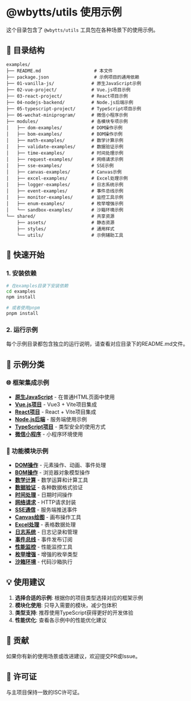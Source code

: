 # @wbytts/utils 使用示例

这个目录包含了 `@wbytts/utils` 工具包在各种场景下的使用示例。

## 📁 目录结构

```
examples/
├── README.md                    # 本文件
├── package.json                 # 示例项目的通用依赖
├── 01-vanilla-js/              # 原生JavaScript示例
├── 02-vue-project/             # Vue.js项目示例
├── 03-react-project/           # React项目示例
├── 04-nodejs-backend/          # Node.js后端示例
├── 05-typescript-project/      # TypeScript项目示例
├── 06-wechat-miniprogram/      # 微信小程序示例
├── modules/                    # 各模块专项示例
│   ├── dom-examples/           # DOM操作示例
│   ├── bom-examples/           # BOM操作示例
│   ├── math-examples/          # 数学计算示例
│   ├── validate-examples/      # 数据验证示例
│   ├── time-examples/          # 时间处理示例
│   ├── request-examples/       # 网络请求示例
│   ├── sse-examples/           # SSE示例
│   ├── canvas-examples/        # Canvas示例
│   ├── excel-examples/         # Excel处理示例
│   ├── logger-examples/        # 日志系统示例
│   ├── event-examples/         # 事件总线示例
│   ├── monitor-examples/       # 监控工具示例
│   ├── enum-examples/          # 枚举增强示例
│   └── sandbox-examples/       # 沙箱环境示例
└── shared/                     # 共享资源
    ├── assets/                 # 静态资源
    ├── styles/                 # 通用样式
    └── utils/                  # 示例辅助工具
```

## 🚀 快速开始

### 1. 安装依赖

```bash
# 在examples目录下安装依赖
cd examples
npm install

# 或者使用pnpm
pnpm install
```

### 2. 运行示例

每个示例目录都包含独立的运行说明，请查看对应目录下的README.md文件。

## 📖 示例分类

### 🌐 框架集成示例

- **[原生JavaScript](./01-vanilla-js/)** - 在普通HTML页面中使用
- **[Vue.js项目](./02-vue-project/)** - Vue3 + Vite项目集成
- **[React项目](./03-react-project/)** - React + Vite项目集成
- **[Node.js后端](./04-nodejs-backend/)** - 服务端使用示例
- **[TypeScript项目](./05-typescript-project/)** - 类型安全的使用方式
- **[微信小程序](./06-wechat-miniprogram/)** - 小程序环境使用

### 🔧 功能模块示例

- **[DOM操作](./modules/dom-examples/)** - 元素操作、动画、事件处理
- **[BOM操作](./modules/bom-examples/)** - 浏览器对象模型操作
- **[数学计算](./modules/math-examples/)** - 数学运算和计算工具
- **[数据验证](./modules/validate-examples/)** - 各种数据格式验证
- **[时间处理](./modules/time-examples/)** - 日期时间操作
- **[网络请求](./modules/request-examples/)** - HTTP请求封装
- **[SSE通信](./modules/sse-examples/)** - 服务端推送事件
- **[Canvas绘图](./modules/canvas-examples/)** - 画布操作工具
- **[Excel处理](./modules/excel-examples/)** - 表格数据处理
- **[日志系统](./modules/logger-examples/)** - 日志记录和管理
- **[事件总线](./modules/event-examples/)** - 事件发布订阅
- **[性能监控](./modules/monitor-examples/)** - 性能监控工具
- **[枚举增强](./modules/enum-examples/)** - 增强的枚举类型
- **[沙箱环境](./modules/sandbox-examples/)** - 代码沙箱执行

## 💡 使用建议

1. **选择合适的示例**: 根据你的项目类型选择对应的框架示例
2. **模块化使用**: 只导入需要的模块，减少包体积
3. **类型支持**: 推荐使用TypeScript获得更好的开发体验
4. **性能优化**: 查看各示例中的性能优化建议

## 🤝 贡献

如果你有新的使用场景或改进建议，欢迎提交PR或Issue。

## 📄 许可证

与主项目保持一致的ISC许可证。
